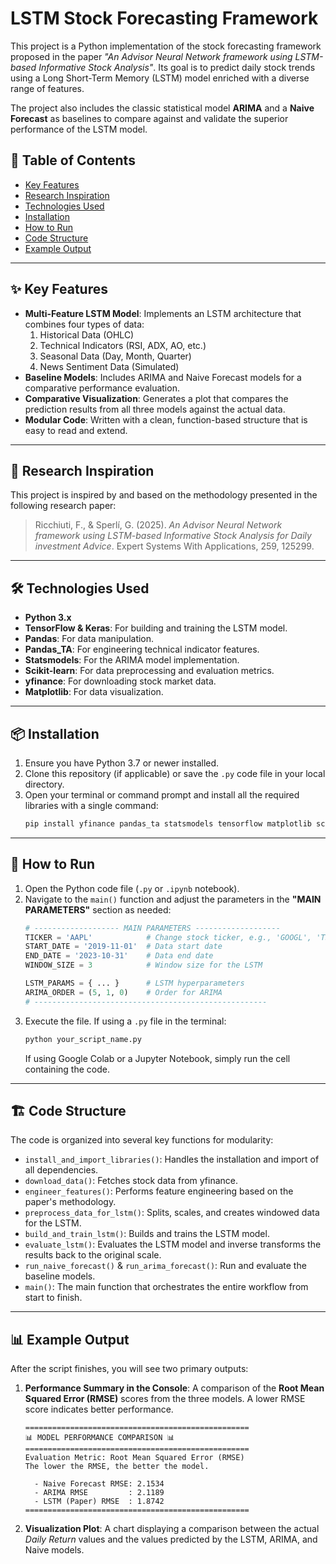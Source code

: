 # LSTM Stock Forecasting Framework

This project is a Python implementation of the stock forecasting framework proposed in the paper *"An Advisor Neural Network framework using LSTM-based Informative Stock Analysis"*. Its goal is to predict daily stock trends using a Long Short-Term Memory (LSTM) model enriched with a diverse range of features.

The project also includes the classic statistical model **ARIMA** and a **Naive Forecast** as baselines to compare against and validate the superior performance of the LSTM model.



## 📜 Table of Contents
* [Key Features](#-key-features)
* [Research Inspiration](#-research-inspiration)
* [Technologies Used](#-technologies-used)
* [Installation](#-installation)
* [How to Run](#-how-to-run)
* [Code Structure](#️-code-structure)
* [Example Output](#-example-output)

---
## ✨ Key Features
* **Multi-Feature LSTM Model**: Implements an LSTM architecture that combines four types of data:
    1.  Historical Data (OHLC)
    2.  Technical Indicators (RSI, ADX, AO, etc.)
    3.  Seasonal Data (Day, Month, Quarter)
    4.  News Sentiment Data (Simulated)
* **Baseline Models**: Includes ARIMA and Naive Forecast models for a comparative performance evaluation.
* **Comparative Visualization**: Generates a plot that compares the prediction results from all three models against the actual data.
* **Modular Code**: Written with a clean, function-based structure that is easy to read and extend.

---
## 🔬 Research Inspiration
This project is inspired by and based on the methodology presented in the following research paper:

> Ricchiuti, F., & Sperlí, G. (2025). *An Advisor Neural Network framework using LSTM-based Informative Stock Analysis for Daily investment Advice*. Expert Systems With Applications, 259, 125299.

---
## 🛠️ Technologies Used
* **Python 3.x**
* **TensorFlow & Keras**: For building and training the LSTM model.
* **Pandas**: For data manipulation.
* **Pandas_TA**: For engineering technical indicator features.
* **Statsmodels**: For the ARIMA model implementation.
* **Scikit-learn**: For data preprocessing and evaluation metrics.
* **yfinance**: For downloading stock market data.
* **Matplotlib**: For data visualization.

---
## 📦 Installation
1.  Ensure you have Python 3.7 or newer installed.
2.  Clone this repository (if applicable) or save the `.py` code file in your local directory.
3.  Open your terminal or command prompt and install all the required libraries with a single command:
    ```bash
    pip install yfinance pandas_ta statsmodels tensorflow matplotlib scikit-learn
    ```

---
## 🚀 How to Run
1.  Open the Python code file (`.py` or `.ipynb` notebook).
2.  Navigate to the `main()` function and adjust the parameters in the **"MAIN PARAMETERS"** section as needed:
    ```python
    # ------------------- MAIN PARAMETERS -------------------
    TICKER = 'AAPL'            # Change stock ticker, e.g., 'GOOGL', 'TSLA'
    START_DATE = '2019-11-01'  # Data start date
    END_DATE = '2023-10-31'    # Data end date
    WINDOW_SIZE = 3            # Window size for the LSTM
    
    LSTM_PARAMS = { ... }      # LSTM hyperparameters
    ARIMA_ORDER = (5, 1, 0)    # Order for ARIMA
    # ----------------------------------------------------
    ```
3.  Execute the file. If using a `.py` file in the terminal:
    ```bash
    python your_script_name.py
    ```
    If using Google Colab or a Jupyter Notebook, simply run the cell containing the code.

---
## 🏗️ Code Structure
The code is organized into several key functions for modularity:
* `install_and_import_libraries()`: Handles the installation and import of all dependencies.
* `download_data()`: Fetches stock data from yfinance.
* `engineer_features()`: Performs feature engineering based on the paper's methodology.
* `preprocess_data_for_lstm()`: Splits, scales, and creates windowed data for the LSTM.
* `build_and_train_lstm()`: Builds and trains the LSTM model.
* `evaluate_lstm()`: Evaluates the LSTM model and inverse transforms the results back to the original scale.
* `run_naive_forecast()` & `run_arima_forecast()`: Run and evaluate the baseline models.
* `main()`: The main function that orchestrates the entire workflow from start to finish.

---
## 📊 Example Output
After the script finishes, you will see two primary outputs:

1.  **Performance Summary in the Console**: A comparison of the **Root Mean Squared Error (RMSE)** scores from the three models. A lower RMSE score indicates better performance.
    ```
    ==================================================
    📊 MODEL PERFORMANCE COMPARISON 📊
    ==================================================
    Evaluation Metric: Root Mean Squared Error (RMSE)
    The lower the RMSE, the better the model.

      - Naive Forecast RMSE: 2.1534
      - ARIMA RMSE         : 2.1189
      - LSTM (Paper) RMSE  : 1.8742
    ==================================================
    ```

2.  **Visualization Plot**: A chart displaying a comparison between the actual *Daily Return* values and the values predicted by the LSTM, ARIMA, and Naive models.